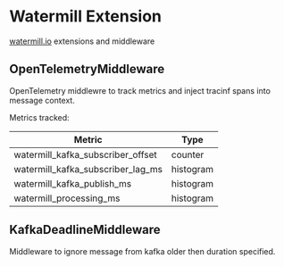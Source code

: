 # Watermill Extension

[watermill.io](https://watermill.io) extensions and middleware

## OpenTelemetryMiddleware

OpenTelemetry middlewre to track metrics and inject tracinf spans into message context.

Metrics tracked:

|Metric                           |Type     |
|---------------------------------|---------|
|watermill_kafka_subscriber_offset|counter  |
|watermill_kafka_subscriber_lag_ms|histogram|
|watermill_kafka_publish_ms       |histogram|
|watermill_processing_ms          |histogram|

## KafkaDeadlineMiddleware

Middleware to ignore message from kafka older then duration specified.
